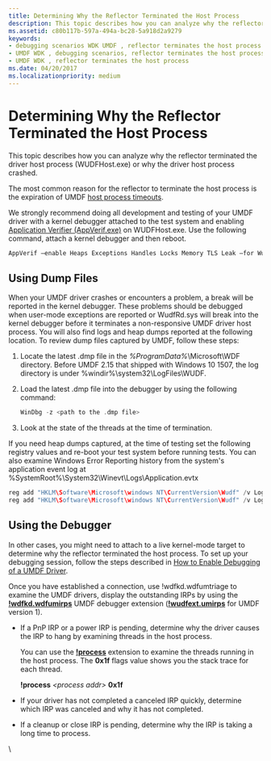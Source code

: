 ```yaml
---
title: Determining Why the Reflector Terminated the Host Process
description: This topic describes how you can analyze why the reflector terminated the driver host process (WUDFHost.exe).
ms.assetid: c80b117b-597a-494a-bc28-5a918d2a9279
keywords:
- debugging scenarios WDK UMDF , reflector terminates the host process
- UMDF WDK , debugging scenarios, reflector terminates the host process
- UMDF WDK , reflector terminates the host process
ms.date: 04/20/2017
ms.localizationpriority: medium
---
```


# Determining Why the Reflector Terminated the Host Process


This topic describes how you can analyze why the reflector terminated the driver host process (WUDFHost.exe) or why the driver host process crashed.

The most common reason for the reflector to terminate the host process is the expiration of UMDF [host process timeouts](how-umdf-enforces-time-outs.md).

We strongly recommend doing all development and testing of your UMDF driver with a kernel debugger attached to the test system and enabling [Application Verifier (AppVerif.exe)](../debugger/debugger-download-tools.md) on WUDFHost.exe. Use the following command, attach a kernel debugger and then reboot.

```cpp
AppVerif –enable Heaps Exceptions Handles Locks Memory TLS Leak –for WudfHost.exe
```

## Using Dump Files


When your UMDF driver crashes or encounters a problem, a break will be reported in the kernel debugger. These problems should be debugged when user-mode exceptions are reported or WudfRd.sys will break into the kernel debugger before it terminates a non-responsive UMDF driver host process. You will also find logs and heap dumps reported at the following location. To review dump files captured by UMDF, follow these steps:

1.  Locate the latest .dmp file in the *%ProgramData%*\\Microsoft\\WDF directory.
    Before UMDF 2.15 that shipped with Windows 10 1507, the log directory is under %windir%\\system32\\LogFiles\\WUDF.

2.  Load the latest .dmp file into the debugger by using the following command:
    ```cpp
    WinDbg -z <path to the .dmp file>
    ```

3.  Look at the state of the threads at the time of termination.

If you need heap dumps captured, at the time of testing set the following registry values and re-boot your test system before running tests. You can also examine Windows Error Reporting history from the system's application event log at %SystemRoot%\System32\Winevt\Logs\Application.evtx 

```cpp
reg add "HKLM\Software\Microsoft\windows NT\CurrentVersion\Wudf" /v LogMinidumpType /t REG_DWORD /d 0x1122
reg add "HKLM\Software\Microsoft\windows NT\CurrentVersion\Wudf" /v LogEnable /t REG_DWORD /d 1 
```

## Using the Debugger

In other cases, you might need to attach to a live kernel-mode target to determine why the reflector terminated the host process. To set up your debugging session, follow the steps described in [How to Enable Debugging of a UMDF Driver](enabling-a-debugger.md#kd).

Once you have established a connection, use !wdfkd.wdfumtriage to examine the UMDF drivers, display the outstanding IRPs by using the [**!wdfkd.wdfumirps**](https://docs.microsoft.com/windows-hardware/drivers/debugger/-wdfkd-wdfumirps) UMDF debugger extension ([**!wudfext.umirps**](https://docs.microsoft.com/windows-hardware/drivers/debugger/-wudfext-umirps) for UMDF version 1).

-   If a PnP IRP or a power IRP is pending, determine why the driver causes the IRP to hang by examining threads in the host process.

    You can use the [**!process**](https://docs.microsoft.com/windows-hardware/drivers/debugger/-process) extension to examine the threads running in the host process. The **0x1f** flags value shows you the stack trace for each thread.

    **!process** *&lt;process addr&gt;* **0x1f**

-   If your driver has not completed a canceled IRP quickly, determine which IRP was canceled and why it has not completed.
-   If a cleanup or close IRP is pending, determine why the IRP is taking a long time to process.

 

 \
